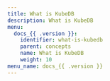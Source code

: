 ```yaml
---
title: What is KubeDB
description: What is KubeDB
menu:
  docs_{{ .version }}:
    identifier: what-is-kubedb
    parent: concepts
    name: What is KubeDB
    weight: 10
menu_name: docs_{{ .version }}
---
```

